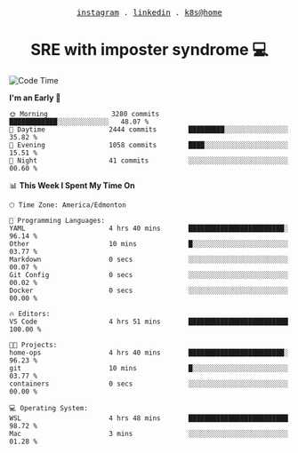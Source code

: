 <p align="center">
  <samp>
    <a href="https://www.instagram.com/lildrunkensmurf/">instagram</a> .
    <a href="https://www.linkedin.com/in/joryirving/">linkedin</a> .
    <a href="https://github.com/joryirving/home-ops">k8s@home</a>
  </samp>
</p>

<h1 align="center">
  SRE with imposter syndrome 💻
</h1>

<!--START_SECTION:waka-->
![Code Time](http://img.shields.io/badge/Code%20Time-160%20hrs%2059%20mins-blue)

**I'm an Early 🐤** 

```text
🌞 Morning                3280 commits        ████████████░░░░░░░░░░░░░   48.07 % 
🌆 Daytime                2444 commits        █████████░░░░░░░░░░░░░░░░   35.82 % 
🌃 Evening                1058 commits        ████░░░░░░░░░░░░░░░░░░░░░   15.51 % 
🌙 Night                  41 commits          ░░░░░░░░░░░░░░░░░░░░░░░░░   00.60 % 
```


📊 **This Week I Spent My Time On** 

```text
🕑︎ Time Zone: America/Edmonton

💬 Programming Languages: 
YAML                     4 hrs 40 mins       ████████████████████████░   96.14 % 
Other                    10 mins             █░░░░░░░░░░░░░░░░░░░░░░░░   03.77 % 
Markdown                 0 secs              ░░░░░░░░░░░░░░░░░░░░░░░░░   00.07 % 
Git Config               0 secs              ░░░░░░░░░░░░░░░░░░░░░░░░░   00.02 % 
Docker                   0 secs              ░░░░░░░░░░░░░░░░░░░░░░░░░   00.00 % 

🔥 Editors: 
VS Code                  4 hrs 51 mins       █████████████████████████   100.00 % 

🐱‍💻 Projects: 
home-ops                 4 hrs 40 mins       ████████████████████████░   96.23 % 
git                      10 mins             █░░░░░░░░░░░░░░░░░░░░░░░░   03.77 % 
containers               0 secs              ░░░░░░░░░░░░░░░░░░░░░░░░░   00.00 % 

💻 Operating System: 
WSL                      4 hrs 48 mins       █████████████████████████   98.72 % 
Mac                      3 mins              ░░░░░░░░░░░░░░░░░░░░░░░░░   01.28 % 
```


<!--END_SECTION:waka-->
